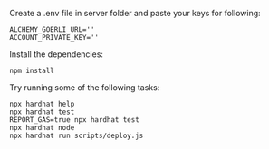 Create a .env file in server folder and paste your keys for following:
```shell
ALCHEMY_GOERLI_URL=''
ACCOUNT_PRIVATE_KEY=''
```

Install the dependencies:
```shell
npm install
```

Try running some of the following tasks:

```shell
npx hardhat help
npx hardhat test
REPORT_GAS=true npx hardhat test
npx hardhat node
npx hardhat run scripts/deploy.js
```
